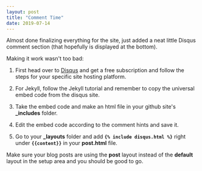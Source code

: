 ```yaml
---
layout: post
title: "Comment Time"
date: 2019-07-14
---
```

Almost done finalizing everything for the site, just added a neat little Disqus comment section (that hopefully is displayed at the bottom).

Making it work wasn't too bad:

1. First head over to [Disqus](https://disqus.com) and get a free subscription and follow the steps for your specific site hosting platform.

2. For Jekyll, follow the Jekyll tutorial and remember to copy the universal embed code from the disqus site.

3. Take the embed code and make an html file in your github site's **_includes** folder.

4. Edit the embed code according to the comment hints and save it.

5. Go to your **_layouts** folder and add **`{% include disqus.html %}`**	right under **`{{content}}`** in your **post.html** file.

Make sure your blog posts are using the **post** layout instead of the **default** layout in the setup area and you should be good to go.
